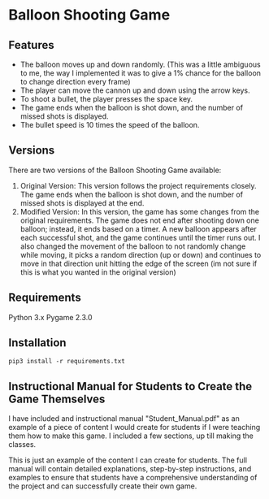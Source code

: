 # Balloon Shooting Game

## Features
- The balloon moves up and down randomly. (This was a little ambiguous to me, the way I implemented it was to give a 1% chance for the balloon to change direction every frame)
- The player can move the cannon up and down using the arrow keys.
- To shoot a bullet, the player presses the space key.
- The game ends when the balloon is shot down, and the number of missed shots is displayed.
- The bullet speed is 10 times the speed of the balloon.

## Versions
There are two versions of the Balloon Shooting Game available:
1. Original Version: This version follows the project requirements closely. The game ends when the balloon is shot down, and the number of missed shots is displayed at the end.
2. Modified Version: In this version, the game has some changes from the original requirements. The game does not end after shooting down one balloon; instead, it ends based on a timer. A new balloon appears after each successful shot, and the game continues until the timer runs out. I also changed the movement of the balloon to not randomly change while moving, it picks a random direction (up or down) and continues to move in that direction unit hitting the edge of the screen (im not sure if this is what you wanted in the original version)


## Requirements
Python 3.x
Pygame 2.3.0

## Installation
```
pip3 install -r requirements.txt
```

## Instructional Manual for Students to Create the Game Themselves
I have included and instructional manual "Student_Manual.pdf" as an example of a piece of content I would create for students if I were teaching them how to make this game. I included a few sections, up till making the classes.

This is just an example of the content I can create for students. The full manual will contain detailed explanations, step-by-step instructions, and examples to ensure that students have a comprehensive understanding of the project and can successfully create their own game.